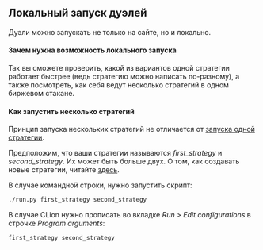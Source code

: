 ## Локальный запуск дуэлей

Дуэли можно запускать не только на сайте, но и локально.

#### Зачем нужна возможность локального запуска

Так вы сможете проверить, какой из вариантов одной стратегии работает быстрее (ведь стратегию можно написать по-разному), а также посмотреть, как себя ведут несколько стратегий в одном биржевом стакане.

#### Как запустить несколько стратегий

Принцип запуска нескольких стратегий не отличается от [запуска одной стратегии](/local-pack/run_strategy.md).

Предположим, что ваши стратегии называются *first_strategy* и *second_strategy*.
Их может быть больше двух.
О том, как создавать новые стратегии, читайте [здесь](/local-pack/add_strategy.md).

В случае командной строки, нужно запустить скрипт:

```bash
./run.py first_strategy second_strategy
```

В случае CLion нужно прописать во вкладке *Run > Edit configurations* в строчке *Program arguments*:

```bash
first_strategy second_strategy
```

